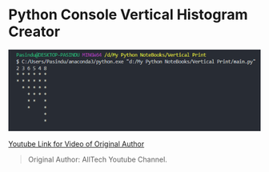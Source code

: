 <h1>Python Console Vertical Histogram Creator</h1>

![img](src/readme.src/output.png)

[Youtube Link for Video of Original Author](https://www.youtube.com/watch?v=h_qlWgIvOZo)
>Original Author: AllTech Youtube Channel.

